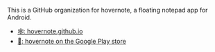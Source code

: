 This is a GitHub organization for hovernote, a floating notepad app for Android.

* [🕸: hovernote.github.io](https://hovernote.github.io/)
* [📲: hovernote on the Google Play store](https://play.google.com/store/apps/details?id=com.mjlim.hovernote)
